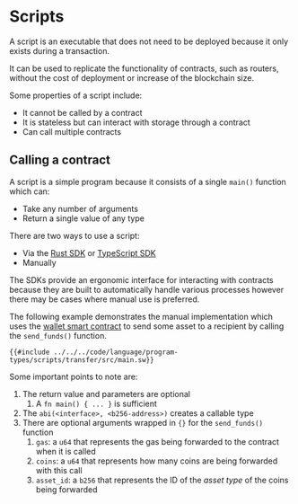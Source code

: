 # Scripts

A script is an executable that does not need to be deployed because it only exists during a transaction.

It can be used to replicate the functionality of contracts, such as routers, without the cost of deployment or increase of the blockchain size.

Some properties of a script include:

- It cannot be called by a contract
- It is stateless but can interact with storage through a contract
- Can call multiple contracts

## Calling a contract

A script is a simple program because it consists of a single `main()` function which can:

- Take any number of arguments
- Return a single value of any type

There are two ways to use a script:

- Via the [Rust SDK](https://fuellabs.github.io/fuels-rs/latest/index.html) or [TypeScript SDK](https://fuellabs.github.io/fuels-ts/)
- Manually

The SDKs provide an ergonomic interface for interacting with contracts because they are built to automatically handle various processes however there may be cases where manual use is preferred.

The following example demonstrates the manual implementation which uses the [wallet smart contract](contract.md) to send some asset to a recipient by calling the `send_funds()` function.

```sway
{{#include ../../../code/language/program-types/scripts/transfer/src/main.sw}}
```

Some important points to note are:

1. The return value and parameters are optional
   1. A `fn main() { ... }` is sufficient
2. The `abi(<interface>, <b256-address>)` creates a callable type
3. There are optional arguments wrapped in `{}` for the `send_funds()` function
   1. `gas`: a `u64` that represents the gas being forwarded to the contract when it is called
   2. `coins`: a `u64` that represents how many coins are being forwarded with this call
   3. `asset_id`: a `b256` that represents the ID of the _asset type_ of the coins being forwarded
